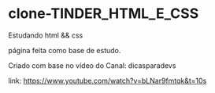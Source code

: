 # clone-TINDER_HTML_E_CSS
 Estudando html && css

página feita como base de estudo.

Criado com base no vídeo do Canal: dicasparadevs

link: https://www.youtube.com/watch?v=bLNar9fmtqk&t=10s